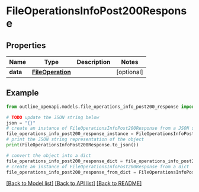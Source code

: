# FileOperationsInfoPost200Response


## Properties

Name | Type | Description | Notes
------------ | ------------- | ------------- | -------------
**data** | [**FileOperation**](FileOperation.md) |  | [optional] 

## Example

```python
from outline_openapi.models.file_operations_info_post200_response import FileOperationsInfoPost200Response

# TODO update the JSON string below
json = "{}"
# create an instance of FileOperationsInfoPost200Response from a JSON string
file_operations_info_post200_response_instance = FileOperationsInfoPost200Response.from_json(json)
# print the JSON string representation of the object
print(FileOperationsInfoPost200Response.to_json())

# convert the object into a dict
file_operations_info_post200_response_dict = file_operations_info_post200_response_instance.to_dict()
# create an instance of FileOperationsInfoPost200Response from a dict
file_operations_info_post200_response_from_dict = FileOperationsInfoPost200Response.from_dict(file_operations_info_post200_response_dict)
```
[[Back to Model list]](../README.md#documentation-for-models) [[Back to API list]](../README.md#documentation-for-api-endpoints) [[Back to README]](../README.md)


